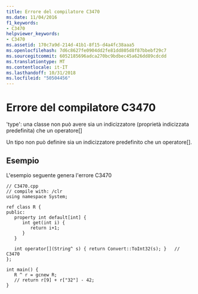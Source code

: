 ```yaml
---
title: Errore del compilatore C3470
ms.date: 11/04/2016
f1_keywords:
- C3470
helpviewer_keywords:
- C3470
ms.assetid: 170c7a9d-214d-41b1-8f15-d4a4fc38aaa5
ms.openlocfilehash: 7d6c8627fe0904dd2fe81dd805d8f87bbebf29c7
ms.sourcegitcommit: 6052185696adca270bc9bdbec45a626dd89cdcdd
ms.translationtype: MT
ms.contentlocale: it-IT
ms.lasthandoff: 10/31/2018
ms.locfileid: "50504456"
---
```

# <a name="compiler-error-c3470"></a>Errore del compilatore C3470

'type': una classe non può avere sia un indicizzatore (proprietà indicizzata predefinita) che un operatore[]

Un tipo non può definire sia un indicizzatore predefinito che un operatore[].

## <a name="example"></a>Esempio

L'esempio seguente genera l'errore C3470

```
// C3470.cpp
// compile with: /clr
using namespace System;

ref class R {
public:
   property int default[int] {
      int get(int i) {
         return i+1;
      }
   }

   int operator[](String^ s) { return Convert::ToInt32(s); }   // C3470
};

int main() {
   R ^ r = gcnew R;
   // return r[9] + r["32"] - 42;
}
```